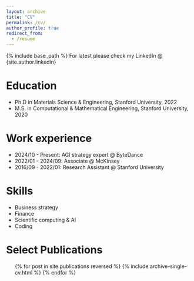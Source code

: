 ```yaml
---
layout: archive
title: "CV"
permalink: /cv/
author_profile: true
redirect_from:
  - /resume
---
```


{% include base_path %}
For latest please check my LinkedIn @ {site.author.linkedin}


Education
======
* Ph.D in Materials Science & Engineering, Stanford University, 2022
* M.S. in Computational & Mathematical Engineering, Stanford University, 2020


Work experience
======
* 2024/10 - Present: AGI strategy expert @ ByteDance
* 2022/01 - 2024/09: Associate @ McKinsey
* 2016/09 - 2022/01: Research Assistant @ Stanford University

  
Skills
======
* Business strategy
* Finance
* Scientific computing & AI
* Coding

Select Publications
======
  <ul>{% for post in site.publications reversed %}
    {% include archive-single-cv.html %}
  {% endfor %}</ul>
  
